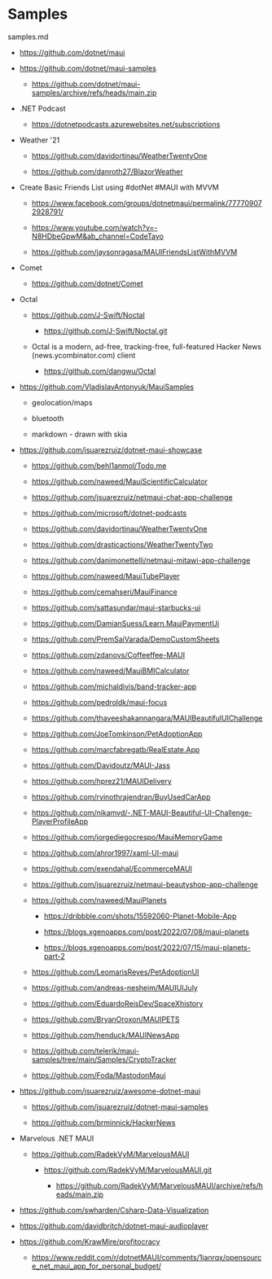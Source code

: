 # Samples

samples.md


*   https://github.com/dotnet/maui

*   https://github.com/dotnet/maui-samples

    *   https://github.com/dotnet/maui-samples/archive/refs/heads/main.zip
    
*   .NET Podcast

    *   https://dotnetpodcasts.azurewebsites.net/subscriptions

*   Weather '21

    *   https://github.com/davidortinau/WeatherTwentyOne

    *   https://github.com/danroth27/BlazorWeather

*   Create Basic Friends List using #dotNet #MAUI with MVVM

    *   https://www.facebook.com/groups/dotnetmaui/permalink/777709072928791/

    *   https://www.youtube.com/watch?v=-N8HDbeGpwM&ab_channel=CodeTayo

    *   https://github.com/jaysonragasa/MAUIFriendsListWithMVVM

*   Comet

    *   https://github.com/dotnet/Comet
    
*   Octal

    *   https://github.com/J-Swift/Noctal

        *   https://github.com/J-Swift/Noctal.git

    *   Octal is a modern, ad-free, tracking-free, full-featured Hacker News (news.ycombinator.com) client

        *   https://github.com/dangwu/Octal

*   https://github.com/VladislavAntonyuk/MauiSamples

    *   geolocation/maps

    *   bluetooth

    *   markdown - drawn with skia

*   https://github.com/jsuarezruiz/dotnet-maui-showcase

    *   https://github.com/behl1anmol/Todo.me
    
    *   https://github.com/naweed/MauiScientificCalculator

    *   https://github.com/jsuarezruiz/netmaui-chat-app-challenge

    *   https://github.com/microsoft/dotnet-podcasts

    *   https://github.com/davidortinau/WeatherTwentyOne

    *   https://github.com/drasticactions/WeatherTwentyTwo

    *   https://github.com/danimonettelli/netmaui-mitawi-app-challenge

    *   https://github.com/naweed/MauiTubePlayer

    *   https://github.com/cemahseri/MauiFinance

    *   https://github.com/sattasundar/maui-starbucks-ui

    *   https://github.com/DamianSuess/Learn.MauiPaymentUi

    *   https://github.com/PremSaiVarada/DemoCustomSheets

    *   https://github.com/zdanovs/Coffeeffee-MAUI

    *   https://github.com/naweed/MauiBMICalculator

    *   https://github.com/michaldivis/band-tracker-app

    *   https://github.com/pedroldk/maui-focus

    *   https://github.com/thaveeshakannangara/MAUIBeautifulUIChallenge

    *   https://github.com/JoeTomkinson/PetAdoptionApp

    *   https://github.com/marcfabregatb/RealEstate.App

    *   https://github.com/Davidoutz/MAUI-Jass

    *   https://github.com/hprez21/MAUIDelivery

    *   https://github.com/rvinothrajendran/BuyUsedCarApp

    *   https://github.com/nikamvd/-.NET-MAUI-Beautiful-UI-Challenge-PlayerProfileApp

    *   https://github.com/jorgediegocrespo/MauiMemoryGame

    *   https://github.com/ahror1997/xaml-UI-maui
    
    *   https://github.com/exendahal/EcommerceMAUI
    
    *   https://github.com/jsuarezruiz/netmaui-beautyshop-app-challenge
    
    *   https://github.com/naweed/MauiPlanets
    
        *   https://dribbble.com/shots/15592060-Planet-Mobile-App

        *   https://blogs.xgenoapps.com/post/2022/07/08/maui-planets

        *   https://blogs.xgenoapps.com/post/2022/07/15/maui-planets-part-2
    
    *   https://github.com/LeomarisReyes/PetAdoptionUI

    *   https://github.com/andreas-nesheim/MAUIUIJuly
   
    *   https://github.com/EduardoReisDev/SpaceXhistory

    *   https://github.com/BryanOroxon/MAUIPETS

    *   https://github.com/henduck/MAUINewsApp

    *   https://github.com/telerik/maui-samples/tree/main/Samples/CryptoTracker

    *   https://github.com/Foda/MastodonMaui

*   https://github.com/jsuarezruiz/awesome-dotnet-maui

    *   https://github.com/jsuarezruiz/dotnet-maui-samples

    *   https://github.com/brminnick/HackerNews

*   Marvelous .NET MAUI

    *   https://github.com/RadekVyM/MarvelousMAUI

        *   https://github.com/RadekVyM/MarvelousMAUI.git

            *   https://github.com/RadekVyM/MarvelousMAUI/archive/refs/heads/main.zip

*   https://github.com/swharden/Csharp-Data-Visualization

*   https://github.com/davidbritch/dotnet-maui-audioplayer

*   https://github.com/KrawMire/profitocracy

    *   https://www.reddit.com/r/dotnetMAUI/comments/1janrqx/opensource_net_maui_app_for_personal_budget/
    
